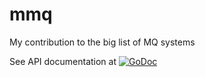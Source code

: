 # mmq
My contribution to the big list of MQ systems

See API documentation at <a href="https://godoc.org/github.com/milak/mmq"><img src="https://godoc.org/github.com/milak/mmq?status.svg" alt="GoDoc"></a>

